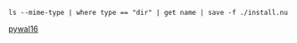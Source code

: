```nushell
ls --mime-type | where type == "dir" | get name | save -f ./install.nu
```
[pywal16]("https://github.com/eylles/pywal16")
